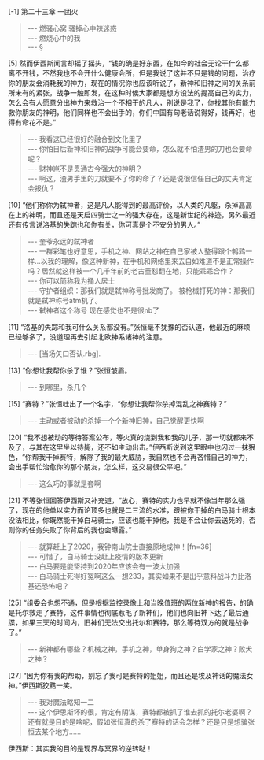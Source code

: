 
[-1] 第二十三章 一团火
>--- 燃骚心窝 骚掉心中辣迷惑<br>
>--- 燃烧心中的我<br>
>--- §<br>

[5] 然而伊西斯闻言却摇了摇头，“钱的确是好东西，在如今的社会无论干什么都离不开钱，不然我也不会开什么健康会所，但是我说了这并不只是钱的问题，治疗你的朋友会消耗我的神力，现在的情况你也应该听说了，新神和旧神之间的关系前所未有的紧张，战争一触即发，在这种时候大家都是想方设法的提高自己的实力，怎么会有人愿意分出神力来救治一个不相干的凡人，别说是我了，你找其他有能力救你朋友的神明，他们同样也不会出手的，你们中国有句老话说得好，钱再好，也得有命花不是。”
>--- 我看这已经很好的融合到文化里了<br>
>--- 你怕日后新神和旧神的战争可能会要命，怎么就不怕渣男的刀也会要命呢？<br>
>--- 财神岂不是贯通古今强大的神明？<br>
>--- 啊这，渣男手里的刀就要不了你的命了？还是说很信任自己的丈夫肯定会报仇？<br>

[10] “他们称你为弑神者，这是凡人能得到的最高评价，以人类的凡躯，杀掉高高在上的神明，而且还是天启四骑士之一的强大存在，这是新世纪的神迹，另外最近还有传言说洛基的失踪也和你有关，你可真是个不安分的男人。”
>--- 奎爷永远的弑神者<br>
>--- 一群彩笔也好意思，手机之神、网站之神在自己家被人整得跟个鹌鹑一样…以我的理解，像这种新神，在手机和网络里来去自如难道不是正常操作吗？居然就这样被一个几千年前的老古董怼翻在地，只能乖乖合作？<br>
>--- 你可以简称我为捅人居士<br>
>--- 守护者组织：那我们就是弑神称号批发商了。
被枪械打死的神：那我们就是弑神称号atm机了。<br>
>--- 弑神者这个称号 现在感觉也不是很nb了<br>

[11] “洛基的失踪和我可什么关系都没有。”张恒毫不犹豫的否认道，他最近的麻烦已经够多了，没道理再去引起北欧神系诸神的注意。
>--- [当场矢口否认.rbg].<br>

[13] “你想让我帮你杀了谁？”张恒皱眉。
>--- 到哪里，杀几个<br>

[15] “赛特？”张恒吐出了一个名字，“你想让我帮你杀掉混乱之神赛特？”
>--- 主动或者被动的杀掉一个个新神旧神，自己觉醒更快啊<br>

[20] “我不想被动的等待答案公布，等火真的烧到我和我的儿子，那一切就都来不及了，与其在这里坐以待毙，还不如主动出击。”伊西斯说到这里眼中也闪过一抹狠色，“你帮我干掉赛特，解除了我的最大威胁，我自然也不会再吝惜自己的神力，会出手帮忙治愈你的那个朋友，怎么样，这交易很公平吧。”
>--- 这么巧的事就是套啊<br>

[21] 不等张恒回答伊西斯又补充道，“放心，赛特的实力也早就不像当年那么强了，现在的他单以实力而论顶多也就是二三流的水准，跟被你干掉的白马骑士根本没法相比，你既然能干掉白马骑士，应该也能干掉他，我是不会让你去送死的，否则你的任务失败了你背后的我也会曝露。”
>--- 就算赶上了2020，我钟南山院士直接原地成神！[fn=36]<br>
>--- 可惜了，白马骑士没赶上疫情的版本更新<br>
>--- 白马要是能坚持到2020年应该会有一波大加强<br>
>--- 白马骑士死得好冤啊这么一想233，其实如果不是出乎意料战斗力比洛基还恐怖吧？<br>

[25] “组委会也想不通，但是根据监控录像上和当晚值班的两位新神的报告，的确是托尔救走了赛特，这件事情也彻底惹毛了新神们，他们也向旧神下达了最后通牒，如果三天的时间内，旧神们无法交出托尔和赛特，那么等待双方的就是战争了。”
>--- 新神都有哪些？机械之神，手机之神，单身狗之神？白学家之神？败犬之神？<br>

[27] “因为你有我的帮助，别忘了我可是赛特的姐姐，而且还是埃及神话的魔法女神。”伊西斯狡黠一笑。
>--- 我对魔法略知一二<br>
>--- 这个伊思斯坏的很，肯定有阴谋，赛特都被抓了谁去抓的托尓老婆啊？还有就是目的是啥呢，假如张恒真的杀了赛特的话会怎样？还是只是想骗张恒去某个地方……

伊西斯：其实我的目的是现界与冥界的逆转哒！<br>
